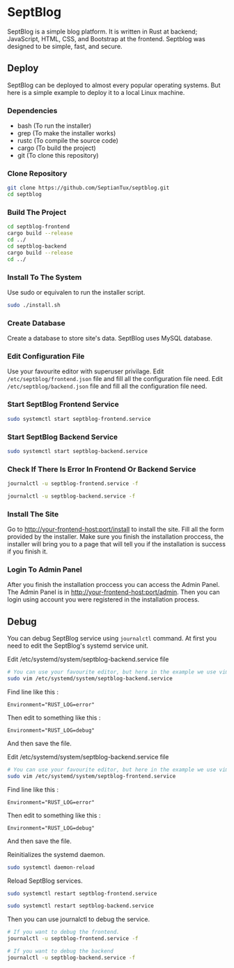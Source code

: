 # SeptBlog
SeptBlog is a simple blog platform. It is written in Rust at backend; JavaScript, HTML, CSS, and Bootstrap at the frontend. Septblog was designed to be simple, fast, and secure.

## Deploy
SeptBlog can be deployed to almost every popular operating systems. But here is a simple example to deploy it to a local Linux machine.

### Dependencies
* bash      (To run the installer)
* grep      (To make the installer works)
* rustc     (To compile the source code)
* cargo     (To build the project)
* git       (To clone this repository)

### Clone Repository
```bash
git clone https://github.com/SeptianTux/septblog.git
cd septblog
```

### Build The Project
```bash
cd septblog-frontend
cargo build --release
cd ../
cd septblog-backend
cargo build --release
cd ../
```

### Install To The System
Use sudo or equivalen to run the installer script.
```bash
sudo ./install.sh
```

### Create Database
Create a database to store site's data. SeptBlog uses MySQL database.

### Edit Configuration File
Use your favourite editor with superuser privilage.
Edit ```/etc/septblog/frontend.json``` file and fill all the configuration file need.
Edit ```/etc/septblog/backend.json``` file and fill all the configuration file need.

### Start SeptBlog Frontend Service
```bash
sudo systemctl start septblog-frontend.service
```

### Start SeptBlog Backend Service
```bash
sudo systemctl start septblog-backend.service
```

### Check If There Is Error In Frontend Or Backend Service
```bash
journalctl -u septblog-frontend.service -f
```
```bash
journalctl -u septblog-backend.service -f
```

### Install The Site
Go to [http://your-frontend-host:port/install](#) to install the site. Fill all the form provided by the installer. Make sure you finish the installation proccess, the installer will bring you to a page that will tell you if the installation is success if you finish it.

### Login To Admin Panel
After you finish the installation proccess you can access the Admin Panel. The Admin Panel is in [http://your-frontend-host:port/admin](#). Then you can login using account you were registered in the installation process.

## Debug
You can debug SeptBlog service using ```journalctl``` command. At first you need to edit the SeptBlog's systemd service unit.

Edit /etc/systemd/system/septblog-backend.service file
```bash
# You can use your favourite editor, but here in the example we use vim.
sudo vim /etc/systemd/system/septblog-backend.service
```

Find line like this :
```
Environment="RUST_LOG=error"
```

Then edit to something like this :
```
Environment="RUST_LOG=debug"
```

And then save the file.

Edit /etc/systemd/system/septblog-backend.service file
```bash
# You can use your favourite editor, but here in the example we use vim.
sudo vim /etc/systemd/system/septblog-frontend.service
```

Find line like this :
```
Environment="RUST_LOG=error"
```

Then edit to something like this :
```
Environment="RUST_LOG=debug"
```

And then save the file.

Reinitializes the systemd daemon.
```bash
sudo systemctl daemon-reload
```

Reload SeptBlog services.
```bash
sudo systemctl restart septblog-frontend.service
```
```bash
sudo systemctl restart septblog-backend.service
```

Then you can use journalctl to debug the service.
```bash
# If you want to debug the frontend.
journalctl -u septblog-frontend.service -f
```
```bash
# If you want to debug the backend
journalctl -u septblog-backend.service -f
```
